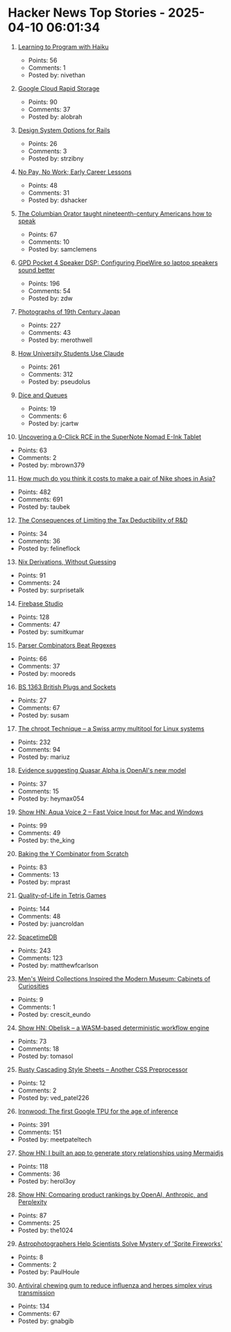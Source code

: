 # Hacker News Top Stories - 2025-04-10 06:01:34

1. [Learning to Program with Haiku](https://www.haiku-os.org/development/learning_to_program_with_haiku)
   - Points: 56
   - Comments: 1
   - Posted by: nivethan

2. [Google Cloud Rapid Storage](https://cloud.google.com/blog/products/compute/whats-new-with-ai-hypercomputer)
   - Points: 90
   - Comments: 37
   - Posted by: alobrah

3. [Design System Options for Rails](https://businessclasskit.com/blog/design-system-options-for-rails)
   - Points: 26
   - Comments: 3
   - Posted by: strzibny

4. [No Pay, No Work; Early Career Lessons](https://danielsada.tech/blog/carreer-part-3-no-pay-no-work/)
   - Points: 48
   - Comments: 31
   - Posted by: dshacker

5. [The Columbian Orator taught nineteenth-century Americans how to speak](https://www.neh.gov/article/columbian-orator-taught-nineteenth-century-americans-how-speak)
   - Points: 67
   - Comments: 10
   - Posted by: samclemens

6. [GPD Pocket 4 Speaker DSP: Configuring PipeWire so laptop speakers sound better](https://kittenlabs.de/blog/2025/04/06/gpd-pocket-4-speaker-dsp/)
   - Points: 196
   - Comments: 54
   - Posted by: zdw

7. [Photographs of 19th Century Japan](https://cosmographia.substack.com/p/photographs-of-old-japan)
   - Points: 227
   - Comments: 43
   - Posted by: merothwell

8. [How University Students Use Claude](https://www.anthropic.com/news/anthropic-education-report-how-university-students-use-claude)
   - Points: 261
   - Comments: 312
   - Posted by: pseudolus

9. [Dice and Queues](https://justincartwright.com/2025/02/25/dice-and-queues.html)
   - Points: 19
   - Comments: 6
   - Posted by: jcartw

10. [Uncovering a 0-Click RCE in the SuperNote Nomad E-Ink Tablet](https://www.prizmlabs.io/post/remote-rootkits-uncovering-a-0-click-rce-in-the-supernote-nomad-e-ink-tablet)
   - Points: 63
   - Comments: 2
   - Posted by: mbrown379

11. [How much do you think it costs to make a pair of Nike shoes in Asia?](https://twitter.com/dieworkwear/status/1909741170953273353)
   - Points: 482
   - Comments: 691
   - Posted by: taubek

12. [The Consequences of Limiting the Tax Deductibility of R&D](https://papers.ssrn.com/sol3/papers.cfm?abstract_id=4998845)
   - Points: 34
   - Comments: 36
   - Posted by: felineflock

13. [Nix Derivations, Without Guessing](https://bernsteinbear.com/blog/nix-by-hand/)
   - Points: 91
   - Comments: 24
   - Posted by: surprisetalk

14. [Firebase Studio](https://firebase.studio)
   - Points: 128
   - Comments: 47
   - Posted by: sumitkumar

15. [Parser Combinators Beat Regexes](https://entropicthoughts.com/parser-combinators-beat-regexes)
   - Points: 66
   - Comments: 37
   - Posted by: mooreds

16. [BS 1363 British Plugs and Sockets](https://www.plugsocketmuseum.nl/British1.html)
   - Points: 27
   - Comments: 67
   - Posted by: susam

17. [The chroot Technique – a Swiss army multitool for Linux systems](https://livesys.se/posts/the-chroot-technique/)
   - Points: 232
   - Comments: 94
   - Posted by: mariuz

18. [Evidence suggesting Quasar Alpha is OpenAI's new model](https://blog.kilocode.ai/p/quasar-alpha-what-we-know-thus-far)
   - Points: 37
   - Comments: 15
   - Posted by: heymax054

19. [Show HN: Aqua Voice 2 – Fast Voice Input for Mac and Windows](https://withaqua.com)
   - Points: 99
   - Comments: 49
   - Posted by: the_king

20. [Baking the Y Combinator from Scratch](https://the-nerve-blog.ghost.io/baking-the-y-combinator-from-scratch-part-1/)
   - Points: 83
   - Comments: 13
   - Posted by: mprast

21. [Quality-of-Life in Tetris Games](https://jcarlosroldan.com/post/355)
   - Points: 144
   - Comments: 48
   - Posted by: juancroldan

22. [SpacetimeDB](https://spacetimedb.com/)
   - Points: 243
   - Comments: 123
   - Posted by: matthewfcarlson

23. [Men's Weird Collections Inspired the Modern Museum: Cabinets of Curiosities](https://worldhistory.substack.com/p/how-strange-mens-weird-collections)
   - Points: 9
   - Comments: 1
   - Posted by: crescit_eundo

24. [Show HN: Obelisk – a WASM-based deterministic workflow engine](https://obeli.sk/)
   - Points: 73
   - Comments: 18
   - Posted by: tomasol

25. [Rusty Cascading Style Sheets – Another CSS Preprocessor](https://github.com/ved-patel226/RCSS)
   - Points: 12
   - Comments: 2
   - Posted by: ved_patel226

26. [Ironwood: The first Google TPU for the age of inference](https://blog.google/products/google-cloud/ironwood-tpu-age-of-inference/)
   - Points: 391
   - Comments: 151
   - Posted by: meetpateltech

27. [Show HN: I built an app to generate story relationships using Mermaidjs](https://github.com/herol3oy/austen)
   - Points: 118
   - Comments: 36
   - Posted by: herol3oy

28. [Show HN: Comparing product rankings by OpenAI, Anthropic, and Perplexity](https://productrank.ai/)
   - Points: 87
   - Comments: 25
   - Posted by: the1024

29. [Astrophotographers Help Scientists Solve Mystery of 'Sprite Fireworks'](https://petapixel.com/2025/04/01/astrophotographers-help-scientists-solve-mystery-of-sprite-fireworks/)
   - Points: 8
   - Comments: 2
   - Posted by: PaulHoule

30. [Antiviral chewing gum to reduce influenza and herpes simplex virus transmission](https://penntoday.upenn.edu/news/penn-dental-antiviral-chewing-gum-reduce-influenza-and-herpes-simplex-virus-transmission)
   - Points: 134
   - Comments: 67
   - Posted by: gnabgib

